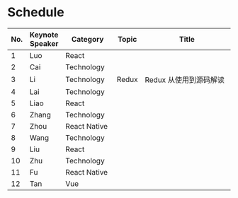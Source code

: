 # Schedule

| No. | Keynote Speaker | <div style="width: 100px">Category</div> | Topic | <div style="width: 190px">Title</div> | Planned Time |
| --- | --------------- | ---------------------------------------- | ----- | ------------------------------------- | ------------ |
| 1   | Luo             | React                                    |       |                                       | 08.26        |
| 2   | Cai             | Technology                               |       |                                       | 09.02        |
| 3   | Li              | Technology                               | Redux | Redux 从使用到源码解读                | 09.09        |
| 4   | Lai             | Technology                               |       |                                       | 09.16        |
| 5   | Liao            | React                                    |       |                                       | 09.23        |
| 6   | Zhang           | Technology                               |       |                                       | 09.30        |
| 7   | Zhou            | React Native                             |       |                                       | 10.14        |
| 8   | Wang            | Technology                               |       |                                       | 10.21        |
| 9   | Liu             | React                                    |       |                                       | 10.28        |
| 10  | Zhu             | Technology                               |       |                                       | 11.04        |
| 11  | Fu              | React Native                             |       |                                       | 11.11        |
| 12  | Tan             | Vue                                      |       |                                       | 11.18        |
